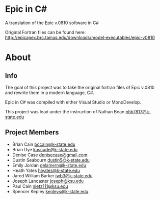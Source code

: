 Epic in C#
==========

A translation of the Epic v.0810 software in C#

Original Fortran files can be found here: http://epicapex.brc.tamus.edu/downloads/model-executables/epic-v0810

About
=======

Info
-----

The goal of this project was to take the original fortran files of Epic v.0810 and rewrite them in a modern language, C#.

Epic in C# was compiled with either Visual Studio or MonoDevelop.

This project was lead under the instruction of Nathan Bean <nhb7817@k-state.edu>

Project Members
----------------

* Brian Cain <bccain@k-state.edu>
* Brian Dye <kascade@k-state.edu>
* Denise Case <denisecase@gmail.com>
* Dustin Seabourn <dustin5@k-state.edu>
* Emily Jordan <delamern@k-state.edu>
* Heath Yates <hlyates@k-state.edu>
* Jared William Barker <jwb3@k-state.edu>
* Joseph Lancaster <joseph@ksu.edu>
* Paul Cain <nietz111@ksu.edu>
* Spencer Kepley <kepleys@k-state.edu>
